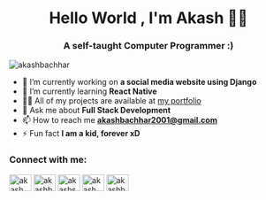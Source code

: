 <h1 align="center">Hello World , I'm Akash 👋🏻 </h1> 
<h3 align="center">A self-taught Computer Programmer :) </h3>

<p align="left"> <img src="https://komarev.com/ghpvc/?username=akashbachhar&label=Profile%20views&color=0e75b6&style=flat" alt="akashbachhar" /> </p>

- 🔭 I’m currently working on **a social media website using Django**
- 🌱 I’m currently learning **React Native**
- 👨‍💻 All of my projects are available at [my portfolio](https://www.akashbachhar.com)
- 💬 Ask me about **Full Stack Development**
- 📫 How to reach me **akashbachhar2001@gmail.com**
- ⚡ Fun fact **I am a kid, forever xD**

<h3 align="left">Connect with me:</h3>
<p align="left">
<a href="https://twitter.com/akash_bachhar" target="blank"><img align="center" src="https://cdn.jsdelivr.net/npm/simple-icons@3.0.1/icons/twitter.svg" alt="akash_bachhar" height="30" width="40" /></a>
<a href="https://linkedin.com/in/akashbachhar" target="blank"><img align="center" src="https://cdn.jsdelivr.net/npm/simple-icons@3.0.1/icons/linkedin.svg" alt="akashbachhar" height="30" width="40" /></a>
<a href="https://fb.com/akashsupanbachhar" target="blank"><img align="center" src="https://cdn.jsdelivr.net/npm/simple-icons@3.0.1/icons/facebook.svg" alt="akashsupanbachhar" height="30" width="40" /></a>
<a href="https://instagram.com/akash_bachhar" target="blank"><img align="center" src="https://cdn.jsdelivr.net/npm/simple-icons@3.0.1/icons/instagram.svg" alt="akash_bachhar" height="30" width="40" /></a>
<a href="https://www.codechef.com/users/akashbachhar" target="blank"><img align="center" src="https://cdn.jsdelivr.net/npm/simple-icons@3.1.0/icons/codechef.svg" alt="akashbachhar" height="30" width="40" /></a>
</p>
